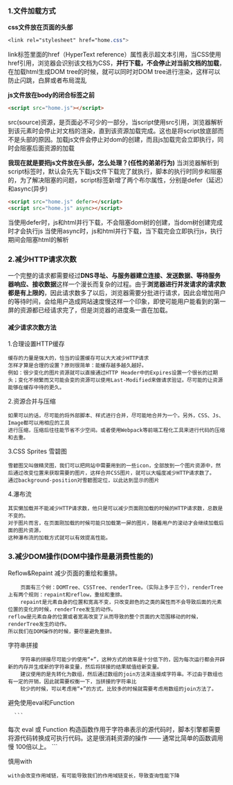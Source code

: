 ### 1.文件加载方式

**css文件放在页面的头部**

```css
<link rel="stylesheet" href="home.css">
```

link标签里面的href（HyperText reference）属性表示超文本引用，当CSS使用href引用，浏览器会识别该文档为CSS，**并行下载，不会停止对当前文档的加载**，在加载html生成DOM tree的时候，就可以同时对DOM tree进行渲染，这样可以防止闪跳，白屏或者布局混乱



**js文件放在body的闭合标签之前**

```html
<script src="home.js"></script>
```

src(source)资源，是页面必不可少的一部分，当script使用src引用，浏览器解析到该元素时会停止对文档的渲染，直到该资源加载完成。这也是将script放底部而不是头部的原因。加载js文件会停止对dom的创建，而且js加载完会立即执行，同时会阻塞后面资源的加载

**我现在就是要把js文件放在头部，怎么处理？(任性的弟弟行为)**
当浏览器解析到script标签时，默认会先先下载js文件下载完了就执行，脚本的执行时同步和阻塞的，为了解决阻塞的问题，script标签新增了两个布尔属性，分别是defer（延迟）和async(异步)

```html
<script src="home.js" defer></script>
<script src="home.js" async></script>
```

当使用defer时，js和html并行下载，不会阻塞dom树的创建，当dom树创建完成时才会执行js
当使用async时，js和html并行下载，当下载完会立即执行js，执行期间会阻塞html的解析



### 2.减少HTTP请求次数

   一个完整的请求都需要经过**DNS寻址、与服务器建立连接、发送数据、等待服务器响应、接收数据**这样一个漫长而复杂的过程。由于**浏览器进行并发请求的请求数都是有上限的**，因此请求数多了以后，浏览器需要分批进行请求，因此会增加用户的等待时间，会给用户造成网站速度慢这样一个印象，即使可能用户能看到的第一屏的资源都已经请求完了，但是浏览器的进度条一直在加载。

   ####     减少请求次数方法

1.合理设置HTTP缓存

```
缓存的力量是强大的，恰当的设置缓存可以大大减少HTTP请求
怎样才算是合理的设置？原则很简单：能缓存越多越久越好。
例如：很少变化的图片资源就可以直接通过HTTP Header中的Expires设置一个很长的过期头；变化不频繁而又可能会变的资源可以使用Last-Modified来做请求验证。尽可能的让资源能够在缓存中待的更久。
```

2.资源合并与压缩

    如果可以的话，尽可能的将外部脚本、样式进行合并，尽可能地合并为一个。另外，CSS、Js、Image都可以用相应的工具
    进行压缩，压缩后往往能节省不少空间。或者使用Webpack等前端工程化工具来进行代码的压缩和去重。
3.CSS Sprites 雪碧图

    雪碧图又叫做精灵图，我们可以把网站中需要用到的一些icon，全部放到一个图片资源中，然后通过改变位置来获取需要的图片，这样合并CSS图片，就可以大幅度减少HTTP请求数了。
    通过background-position对雪碧图定位，以此达到显示的图片
4.瀑布流

    其实懒加载并不能减少HTTP请求数，他只是可以减少页面刚加载的时候的HTTP请求数，总数是不变的。
    对于图片而言，在页面刚加载的时候可能只加载第一屏的图片，随着用户的滚动才会继续加载后面的图片资源，
    这种瀑布流的加载方式就可以有效提高性能。


### 3.减少DOM操作(DOM中操作是最消费性能的)

 Reflow&Repaint
        减少页面的重绘和重排。

        页面有三个树：DOMTree、CSSTree、renderTree。（实际上多于三个），renderTree上有两个规则：repaint和reflow，重绘和重排。
        repaint是元素自身的位置和宽高不变，只改变颜色的之类的属性而不会导致后面的元素位置的变化的时候，renderTree发生的动作。
    reflow是元素自身的位置或者宽高改变了从而导致的整个页面的大范围移动的时候，renderTree发生的动作。
    所以我们在DOM操作的时候，要尽量避免重排。

字符串拼接

        字符串的拼接尽可能少的使用“+”，这种方式的效率是十分低下的，因为每次运行都会开辟新的内存并生成新的字符串变量，然后将拼接的结果赋值给新变量。
        建议使用的是先转化为数组，然后通过数组的join方法来连接成字符串。不过由于数组也有一定的开销，因此就需要权衡一下，当拼接的字符串比
        较少的时候，可以考虑用“+”的方式，比较多的时候就需要考虑用数组的join方法了。
避免使用eval和Function

      ```
  每次 eval 或 Function 构造函数作用于字符串表示的源代码时，脚本引擎都需要将源代码转换成可执行代码。这是很消耗资源的操作
        —— 通常比简单的函数调用慢 100倍以上。
      ```

慎用with

```
with会改变作用域链，有可能导致我们的作用域链变长，导致查询性能下降
```



